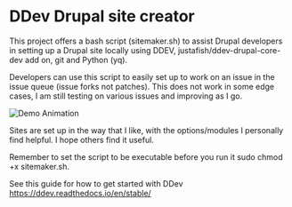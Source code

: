 # DDev Drupal site creator
This project offers a bash script (sitemaker.sh) to assist Drupal developers in setting up a Drupal site locally using DDEV, justafish/ddev-drupal-core-dev add on, git and Python (yq).

Developers can use this script to easily set up to work on an issue in the issue queue (issue forks not patches).
This does not work in some edge cases, I am still testing on various issues and improving as I go.

![Demo Animation](/demo/demo.gif)

Sites are set up in the way that I like, with the options/modules I personally find helpful. I hope others find it useful.

Remember to set the script to be executable before you run it sudo chmod +x sitemaker.sh.

See this guide for how to get started with DDev https://ddev.readthedocs.io/en/stable/
